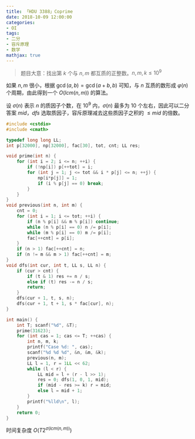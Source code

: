 ```yaml
---
title: 「HDU 3388」Coprime
date: 2018-10-09 12:00:00
categories:
- OI
tags:
- 二分
- 容斥原理
- 数学
mathjax: true
---
```


> 题目大意：找出第 $k$ 个与 $n,m$ 都互质的正整数。$n,m,k \leq 10^9$

如果 $n,m$ 很小，根据 $\gcd(a,b)=\gcd(a+b,b)$ 可知，与 $n$ 互质的数形成 $\varphi(n)$ 个周期，由此得到一个 $O(lcm(n,m))$ 的算法。

设 $\sigma(n)$ 表示 $n$ 的质因子个数，在 $10^9$ 内，$\sigma(n)$ 最多为 $10$ 个左右，因此可以二分答案 $mid$，$dfs$ 选取质因子，容斥原理减去这些质因子之积的 $\leq mid$ 的倍数。

```c++
#include <cstdio>
#include <cmath>

typedef long long LL;
int p[32000], np[32000], fac[30], tot, cnt; LL res;

void prime(int n) {
    for (int i = 2; i <= n; ++i) {
        if (!np[i]) p[++tot] = i;
        for (int j = 1; j <= tot && i * p[j] <= n; ++j) {
            np[i*p[j]] = 1;
            if (i % p[j] == 0) break;
        }
    }
}
void previous(int n, int m) {
    cnt = 0;
    for (int i = 1; i <= tot; ++i) {
        if (n % p[i] && m % p[i]) continue;
        while (n % p[i] == 0) n /= p[i];
        while (m % p[i] == 0) m /= p[i];
        fac[++cnt] = p[i];
    }
    if (n > 1) fac[++cnt] = n;
    if (n != m && m > 1) fac[++cnt] = m;
}
void dfs(int cur, int t, LL s, LL n) {
    if (cur > cnt) {
        if (t & 1) res += n / s;
        else if (t) res -= n / s;
        return;
    }
    dfs(cur + 1, t, s, n);
    dfs(cur + 1, t + 1, s * fac[cur], n);
}

int main() {
    int T; scanf("%d", &T);
    prime(31623);
    for (int cas = 1; cas <= T; ++cas) {
        int n, m, k;
        printf("Case %d: ", cas);
        scanf("%d %d %d", &n, &m, &k);
        previous(n, m);
        LL l = 1, r = 1LL << 62;
        while (l < r) {
            LL mid = l + (r - l >> 1);
            res = 0; dfs(1, 0, 1, mid);
            if (mid - res >= k) r = mid;
            else l = mid + 1;
        }
        printf("%lld\n", l);
    }
    return 0;
}
```

时间复杂度 $O(T2^{\sigma(lcm(n,m))})$
